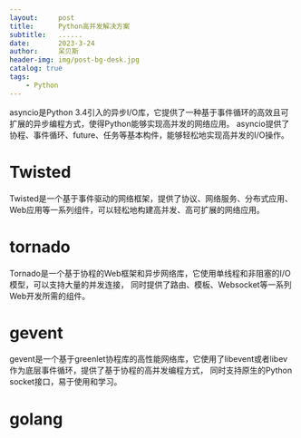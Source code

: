 ```yaml
---
layout:     post
title:      Python高并发解决方案
subtitle:   ......
date:       2023-3-24
author:     呆贝斯
header-img: img/post-bg-desk.jpg
catalog: true
tags:
    - Python
---
```

asyncio是Python 3.4引入的异步I/O库，它提供了一种基于事件循环的高效且可扩展的异步编程方式，使得Python能够实现高并发的网络应用。 
asyncio提供了协程、事件循环、future、任务等基本构件，能够轻松地实现高并发的I/O操作。

# Twisted
Twisted是一个基于事件驱动的网络框架，提供了协议、网络服务、分布式应用、Web应用等一系列组件，可以轻松地构建高并发、高可扩展的网络应用。

# tornado
Tornado是一个基于协程的Web框架和异步网络库，它使用单线程和非阻塞的I/O模型，可以支持大量的并发连接，
同时提供了路由、模板、Websocket等一系列Web开发所需的组件。

# gevent
gevent是一个基于greenlet协程库的高性能网络库，它使用了libevent或者libev作为底层事件循环，提供了基于协程的高并发编程方式，
同时支持原生的Python socket接口，易于使用和学习。

# golang
